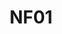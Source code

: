 ---
title: NF01
description: Observability
dimension: non functional
tags:
- observability
- health
- events
- monitoring
- telemetry
- alerting
- tracing
- metrics
- dashboards
- reliability
nav_order: 2.51
deprecated: false
requirement: Solutions **SHOULD** incorporate workload observability and understand
  service health.
more_info: |
  Intent:
    Provide deep visibility into system behaviour so teams can detect anomalies,
    triage rapidly, and drive continuous improvement.

  Observability pillars:
    - Metrics: RED/USE (Rate, Errors, Duration / Utilisation, Saturation, Errors)
    - Logs: structured, contextual, correlation IDs
    - Traces: distributed spans across service boundaries
    - Events: domain and audit events for business insight

  Implementation essentials:
    - Standard logging schema (timestamp, service, requestId, userRef)
    - Propagate correlation context (trace/span IDs) end-to-end
    - SLO definition: target, measurement window, error budget policy
    - Alert design: symptom not cause, actionable, owned

  Maturity indicators:
    - < 5% noisy / unactionable alerts
    - MTTR trending down quarter-on-quarter
    - Error budget burn informs release pace
    - Trace sampling adaptive (high fidelity for errors)

  Pitfalls:
    - Oversampling everything -> cost / signal dilution
    - Chatty log statements lacking structure
    - Alerts on raw infrastructure metrics without user impact context
examples:
- title: Service SLO Definition
  content: 'Availability 99.9% monthly; Latency p95 < 250ms; Error budget 43 mins
    downtime.

    '
- title: Trace Waterfall Snapshot
  content: 'Span breakdown showing cache miss impact on overall latency.

    '
- title: Alert Runbook Entry
  content: 'Trigger condition, hypothesis checklist, diagnostic queries.

    '
technology:
- title: Metrics Stack (Prometheus / OpenTelemetry Collector)
  content: 'Scrapes, normalises and forwards metrics.

    '
- title: Tracing (Tempo / Jaeger)
  content: 'Distributed tracing store & UI.

    '
- title: Log Aggregation (Loki / Elasticsearch)
  content: 'Centralised structured logs & query interface.

    '
- title: Alert Manager
  content: 'Routing & deduplication with escalation policies.

    '
further_reading:
- title: Google SRE Handbook (SLOs)
  content: Defining & operating with error budgets.
  url: https://sre.google/books/
- title: OpenTelemetry Docs
  content: Unified observability instrumentation standard.
  url: https://opentelemetry.io/
assessment_guidance: |
  Assessment focus:
    Determine if observability delivers actionable insight (SLO-driven) vs raw data exhaust.

  Steps:
    1. Review SLO definitions: verify target, window, error budget & policy for at least latency & availability.
    2. Inspect alert catalogue: sample 5 alerts—each must have runbook link & explicit ownership.
    3. Trace one incident: show detection signal → alert → response timeline → learning feeding improvement (SLO / code / infra).
    4. Examine tracing coverage: select a request; ensure spans cover critical downstream services (no dark areas).
    5. Validate log schema consistency across two services (fields & correlation IDs present).

  Evidence:
    - SLO table excerpt
    - Alert definitions & runbook links
    - Incident postmortem referencing observability artifacts
    - Trace waterfall screenshot

  Red flags:
    - Alert noise ratio high (muted alerts, ignored channels)
    - Missing correlation IDs preventing cross-system diagnostics
    - SLOs declared but not measured in dashboards

  Maturity signals:
    - Error budget burn influencing release velocity decisions
    - Adaptive sampling reducing cost without losing insight
    - Observability as code (config managed & versioned)

  Quick improvements:
    - Add runbook_url required field to alert definitions
    - Implement golden signals dashboard template
    - Automate tracing instrumentation coverage report
assessment_examples:
  '0':
  - example: No SLOs, only ad-hoc dashboards of host metrics; alerts rarely actionable
      or routinely ignored.
  - example: Logs unstructured and lack correlation IDs making multi-service tracing
      impossible.
  '1':
  - example: Basic uptime & error rate metrics captured but no targets or error budget
      concept defined.
  - example: Some services emit trace spans but coverage is patchy with large gaps
      across critical calls.
  '2':
  - example: Core golden signals instrumented and a handful of SLOs drafted; alert
      ownership inconsistently assigned.
  - example: Runbooks exist for high severity alerts, but MTTR data not yet feeding
      improvement work.
  '3':
  - example: SLOs (latency & availability) defined with error budgets influencing
      release freeze decisions.
  - example: Distributed tracing consistently propagated; sampling tuned manually
      for high-value transactions.
  '4':
  - example: Alert catalogue pruned with <5% noise; adaptive sampling and exemplars
      for high latency investigations.
  - example: Post-incident reviews reference observability data and create follow-up
      backlog items tracked to closure.
  '5':
  - example: Observability as code (dashboards, alerts, SLOs) versioned; automated
      coverage reports gating merges.
  - example: Error budget burn and user experience telemetry integrated into automated
      release & rollback decisions.
---